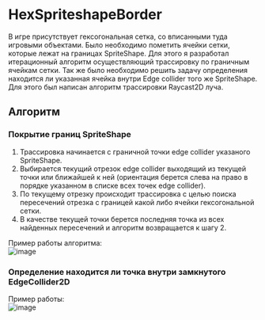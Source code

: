 # HexSpriteshapeBorder

В игре присутствует гексогональная сетка, со вписанными туда игровыми объектами. Было необходимо пометить ячейки сетки, которые лежат на границах SpriteShape. Для этого я разработал итерационный алгоритм осуществляющий трассировку по граничным ячейкам сетки. Так же было необходимо решить задачу определения находится ли указанная ячейка внутри Edge collider того же SpriteShape. Для этого был написан алгоритм трассировки Raycast2D луча. 


## Алгоритм

### Покрытие границ SpriteShape

1. Трассировка начинается с граничной точки edge collider указаного SpriteShape.
2. Выбирается текущий отрезок edge collider выходящий из текущей точки или ближайшей к ней (ориентация берется слева на право в порядке указанном в списке всех точек edge collider).
3. По текущему отрезку происходит трассировка с целью поиска пересечений отрезка с границей какой либо ячейки гексогональной сетки.
4. В качестве текущей точки берется последняя точка из всех найденных пересечений и алгоритм возвращается к шагу 2.



Пример работы алгоритма:  
![image](https://user-images.githubusercontent.com/51932532/137633298-1e22d332-0ea8-4a23-87eb-eeebc6581675.png)

### Определение находится ли точка внутри замкнутого EdgeCollider2D





Пример работы:  
![image](https://user-images.githubusercontent.com/51932532/137633121-4a1fde52-80f4-4e32-854c-0ed3a9253153.png)

